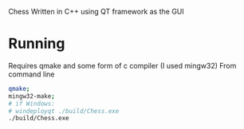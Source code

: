 Chess Written in C++ using QT framework as the GUI

# Running

Requires qmake and some form of c compiler (I used mingw32)
From command line

```bash
qmake;
mingw32-make;
# if Windows:
# windeployqt ./build/Chess.exe
./build/Chess.exe
```
